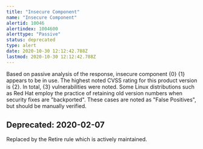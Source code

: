 ```yaml
---
title: "Insecure Component"
name: "Insecure Component"
alertid: 10046
alertindex: 1004600
alerttype: "Passive"
status: deprecated
type: alert
date: 2020-10-30 12:12:42.788Z
lastmod: 2020-10-30 12:12:42.788Z
---
```


Based on passive analysis of the response, insecure component {0} {1} appears to be in use.
The highest noted CVSS rating for this product version is {2}.
In total, {3} vulnerabilities were noted.
Some Linux distributions such as Red Hat employ the practice of retaining old version numbers when security fixes are "backported".
These cases are noted as "False Positives", but should be manually verified.

## Deprecated: 2020-02-07

Replaced by the Retire rule which is actively maintained.
